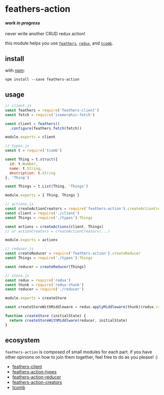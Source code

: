 # feathers-action

#### *work in progress*

never write another CRUD redux action!

this module helps you use [`feathers`](http://feathersjs.com), [`redux`](http://redux.js.org), and [`tcomb`](https://www.npmjs.com/package/tcomb).

## install

with [npm](https://www.npmjs.org):

```shell
npm install --save feathers-action
```

## usage

```js
// client.js
const feathers = require('feathers-client')
const fetch = require('isomorphic-fetch')

const client = feathers()
  .configure(feathers.fetch(fetch))

module.exports = client
```

```js
// types.js
const t = require('tcomb')

const Thing = t.struct({
  id: t.Number,
  name: t.String,
  description: t.String
}, 'Thing')

const Things = t.List(Thing, 'Things')

module.exports = { Thing, Things }
```

```js
// actions.js
const createActionCreators = require('feathers-action').createActionCreators
const client = require('./client')
const Things = require('./types').Things

const actions = createActions(client, Things)
// or actionCreators = createActionCreators(...)

module.exports = actions
```

```js
// reducer.js
const createReducer = require('feathers-action').createReducer
const Things = require('./types').Things

const reducer = createReducer(Things)
```

```js
// store.js
const redux = require('redux')
const thunk = require('redux-thunk')
const reducer = require('./reducer')

module.exports = createStore

const createStoreWithMiddleware = redux.applyMiddleware(thunk)(redux.createStore)

function createStore (initialState) {
  return createStoreWithMiddlware(reducer, initialState)
}
```

## ecosystem

`feathers-action` is composed of small modules for each part. if you have other opinions on how to join them together, feel free to do as you please! :)

- [feathers-client](https://www.npmjs.com/package/feathers-client)
- [feathers-action-types](https://www.npmjs.com/package/feathers-action-types)
- [feathers-action-reducer](https://www.npmjs.com/package/feathers-action-reducer)
- [feathers-action-creators](https://www.npmjs.com/package/feathers-action-creators)
- [tcomb](https://www.npmjs.com/package/tcomb)
